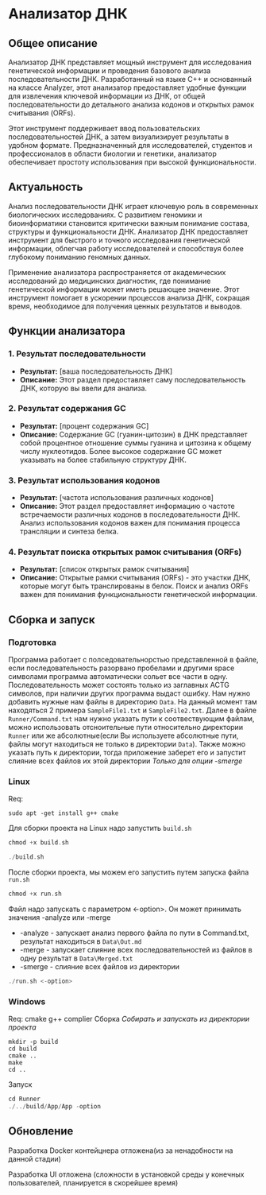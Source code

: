 # Анализатор ДНК

## Общее описание

Анализатор ДНК представляет мощный инструмент для исследования генетической информации и проведения базового анализа последовательности ДНК. Разработанный на языке C++ и основанный на классе Analyzer, этот анализатор предоставляет удобные функции для извлечения ключевой информации из ДНК, от общей последовательности до детального анализа кодонов и открытых рамок считывания (ORFs).

Этот инструмент поддерживает ввод пользовательских последовательностей ДНК, а затем визуализирует результаты в удобном формате. Предназначенный для исследователей, студентов и профессионалов в области биологии и генетики, анализатор обеспечивает простоту использования при высокой функциональности.



## Актуальность

Анализ последовательности ДНК играет ключевую роль в современных биологических исследованиях. С развитием геномики и биоинформатики становится критически важным понимание состава, структуры и функциональности ДНК. Анализатор ДНК предоставляет инструмент для быстрого и точного исследования генетической информации, облегчая работу исследователей и способствуя более глубокому пониманию геномных данных.

Применение анализатора распространяется от академических исследований до медицинских диагностик, где понимание генетической информации может иметь решающее значение. Этот инструмент помогает в ускорении процессов анализа ДНК, сокращая время, необходимое для получения ценных результатов и выводов.

## Функции анализатора

### 1. Результат последовательности

- **Результат:** [ваша последовательность ДНК]
- **Описание:** Этот раздел предоставляет саму последовательность ДНК, которую вы ввели для анализа.

### 2. Результат содержания GC

- **Результат:** [процент содержания GC]
- **Описание:** Содержание GC (гуанин-цитозин) в ДНК представляет собой процентное отношение суммы гуанина и цитозина к общему числу нуклеотидов. Более высокое содержание GC может указывать на более стабильную структуру ДНК.

### 3. Результат использования кодонов

- **Результат:** [частота использования различных кодонов]
- **Описание:** Этот раздел предоставляет информацию о частоте встречаемости различных кодонов в последовательности ДНК. Анализ использования кодонов важен для понимания процесса трансляции и синтеза белка.

### 4. Результат поиска открытых рамок считывания (ORFs)

- **Результат:** [список открытых рамок считывания]
- **Описание:** Открытые рамки считывания (ORFs) - это участки ДНК, которые могут быть транслированы в белок. Поиск и анализ ORFs важен для понимания функциональности генетической информации.

## Сборка и запуск
### Подготовка
Программа работает с полседовательнорстью представленной в файле, если последовательность разорвано пробелами и другими space символами программа автоматически сольет все части в одну. Последовательность может состоять только из заглавных ACTG символов, при наличии других программа выдаст ошибку.
Нам нужно добавить нужные нам файлы в директорию `Data`. На данный момент там находяться 2 примера `SampleFile1.txt` и `SampleFile2.txt`.
Далее в файле ```Runner/Command.txt``` нам нужно указать пути к соотвествующим файлам, можно использовать отсноительные пути относительно директории `Runner` или же абсолютные(если Вы используете абсолютные пути, файлы могут находиться не только в директории `Data`). Также можно указать путь к директории, тогда приложение заберет его и запустит слияние всех файлов их этой директории *Только для опции -smerge*
### Linux
Req:
```
sudo apt -get install g++ cmake
```

Для сборки проекта на Linux надо запустить `build.sh`

```cpp
chmod +x build.sh
```

```cpp
./build.sh
```

После сборки проекта, мы можем его запустить путем запуска файла  `run.sh`

```cpp
chmod +x run.sh
```
Файл надо запускать с параметром <-option>.  Он может принимать значения -analyze или -merge
- -analyze - запускает анализ первого файла по пути в Command.txt, результат находиться в `Data\Out.md`
- -merge - запускает слияние всех последовательностей из файлов в одну результат в `Data\Merged.txt`
- -smerge - слияние всех файлов из директории
```cpp
./run.sh <-option>
```
### Windows
Req: cmake g++ complier
Сборка *Собирать и запускать из директории проекта*
```
mkdir -p build
cd build
cmake ..
make
cd ..
```
Запуск

```cpp
cd Runner
./../build/App/App -option
```

## Обновление

Разработка Docker контейцнера отложена(из за ненадобности на данной стадии)

Разработка UI отложена (сложности в установкой среды у конечных пользователей, планируется в скорейшее время)
